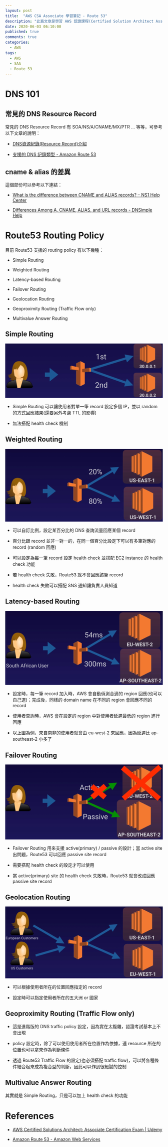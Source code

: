 ```yaml
---
layout: post
title:  "AWS CSA Associate 學習筆記 - Route 53"
description: "此篇文章是學習 AWS 認證課程(Certified Solution Architect Associate)內容時所留下的學習筆記，主要內容為 Route 53 服務所可以提供的功能(主要為 Routing Policy 的介紹)"
date: 2020-06-03 06:10:00
published: true
comments: true
categories:
  - AWS
tags:
  - AWS
  - SAA
  - Route 53
---
```



DNS 101
=======

## 常見的 DNS Resource Record

常見的 DNS Resource Record 有 SOA/NS/A/CNAME/MX/PTR ... 等等，可參考以下文章的說明：

- [DNS資源紀錄(Resource Record)介紹](http://dns-learning.twnic.net.tw/bind/intro6.html)

- [支援的 DNS 記錄類型 - Amazon Route 53](https://docs.aws.amazon.com/zh_tw/Route53/latest/DeveloperGuide/ResourceRecordTypes.html)


## cname & alias 的差異

這個部份可以參考以下連結：

- [What is the difference between CNAME and ALIAS records? – NS1 Help Center](https://help.ns1.com/hc/en-us/articles/360017511293-What-is-the-difference-between-CNAME-and-ALIAS-records-)

- [Differences Among A, CNAME, ALIAS, and URL records - DNSimple Help](https://support.dnsimple.com/articles/differences-between-a-cname-alias-url/)



Route53 Routing Policy
======================

目前 Route53 支援的 routing policy 有以下幾種：

- Simple Routing

- Weighted Routing

- Latency-based Routing

- Failover Routing

- Geolocation Routing

- Geoproximity Routing (Traffic Flow only)

- Multivalue Answer Routing


## Simple Routing

![Route53 - Simeple Routing](/blog/images/aws/DNS_Simple-Routing.png)

- Simple Routing 可以讓使用者對單一筆 record 設定多個 IP，並以 random 的方式回應結果(還要另外考慮 TTL 的影響)

- 無法搭配 health check 機制


## Weighted Routing

![Route53 - Weighted Routing](/blog/images/aws/DNS_Weighted-Routing.png)

- 可以自訂比例，設定某百分比的 DNS 查詢流量回應某個 record

- 百分比跟 record 並非一對一的，在同一個百分比設定下可以有多筆對應的 record (random 回應)

- 可以設定為每一筆 record 設定 health check 並搭配 EC2 instance 的 health check 功能

- 若 health check 失敗，Route53 就不會回應該筆 record

- health check 失敗可以搭配 SNS 通知讓負責人員知道


## Latency-based Routing

![Route53 - Latency-based Routing](/blog/images/aws/DNS_Latency-Based-Routing.png)

- 設定時，每一筆 record 加入時，AWS 會自動偵測合適的 region 回應(也可以自己選)；完成後，同樣的 domain name 在不同的 region 會回應不同的 record

- 使用者查詢時，AWS 會在設定的 region 中對使用者延遲最低的 region 進行回應

- 以上圖為例，來自南非的使用者就會由 eu-west-2 來回應，因為延遲比 ap-southeast-2 小多了


## Failover Routing

![Route53 - Failover Routing](/blog/images/aws/DNS_Failover-Routing.png)

- Failover Routing 用來支援 active(primary) / passive 的設計；當 active site 出問題，Route53 可以回應 passive site record

- 需要搭配 health check 的設定才可以使用

- 當 active(primary) site 的 health check 失敗時，Route53 就會改成回應 passive site record


## Geolocation Routing

![Route53 - Geolocation Routing](/blog/images/aws/DNS_Geolocation-Routing.png)

- 可以根據使用者所在的位置回應指定的 record

- 設定時可以指定使用者所在的五大洲 or 國家


## Geoproximity Routing (Traffic Flow only)

- 這是進階版的 DNS traffic policy 設定，因為實在太複雜，認證考試基本上不會出現

- policy 設定時，除了可以使用使用者所在位置作為依據，連 resource 所在的位置也可以拿來作為判斷條件

- 透過 Route53 Traffic Flow 的設定(也必須搭配 traffic flow)，可以將各種條件結合起來成為複合型的判斷，因此可以作到很細膩的控制


## Multivalue Answer Routing

其實就是 Simple Routing，只是可以加上 health check 的功能



References
==========

- [AWS Certified Solutions Architect: Associate Certification Exam | Udemy](https://www.udemy.com/course/aws-certified-solutions-architect-associate/)

- [Amazon Route 53 - Amazon Web Services](https://aws.amazon.com/route53/)